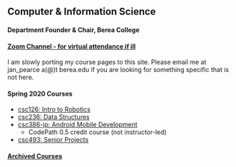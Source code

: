 ## Computer & Information Science
#### Department Founder & Chair, Berea College
#### [Zoom Channel - for virtual attendance if ill](https://bit.ly/pearcejzoom)

I am slowly porting my course pages to this site. Please email me at jan_pearce a(@)t berea.edu if you are looking for something specific that is not here.

#### Spring 2020 Courses
- [csc126: Intro to Robotics](./csc126/index.md)
- [csc236: Data Structures](./csc236/index.md)
- [csc386-jp: Android Mobile Development](https://docs.google.com/document/d/1TqQHoUWpEse9-r0yLZduYb9qhugXCFABR4xYMcFUUoM/edit?usp=sharing)
  - CodePath 0.5 credit course (not instructor-led)
- [csc493: Senior Projects](./csc493/index.md)

#### [Archived Courses](./archived.md)

